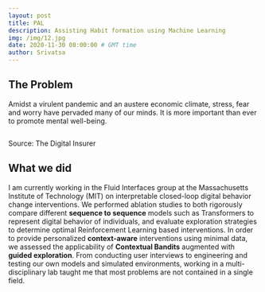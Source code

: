 ```yaml
---
layout: post
title: PAL
description: Assisting Habit formation using Machine Learning
img: /img/12.jpg
date: 2020-11-30 08:00:00 # GMT time
author: Srivatsa
---
```


<h2>The Problem</h2>

Amidst a virulent pandemic and an austere economic climate, stress, fear and
worry have pervaded many of our minds. It is more important than ever to promote
mental well-being.

<img class="center" src="https://www.the-digital-insurer.com/wp-content/uploads/2014/04/behaviorchange.jpg" alt=""
title="Behavior Change "/>
<div class="col three caption">
	Source: The Digital Insurer
</div>

<h2>What we did</h2>

I am currently working in the Fluid Interfaces group at the Massachusetts
Institute of Technology (MIT) on interpretable closed-loop digital behavior
change interventions. We performed ablation studies to both rigorously compare
different <b>sequence to sequence</b> models such as Transformers to represent digital behavior of
individuals, and evaluate exploration strategies to determine optimal
Reinforcement Learning based interventions. In order to provide personalized
<b>context-aware</b> interventions using minimal data, we assessed the applicability of
<b>Contextual Bandits</b> augmented with <b>guided exploration</b>. From conducting user
interviews to engineering and testing our own models and simulated environments,
working in a multi-disciplinary lab taught me that most problems are not
contained in a single field. 
